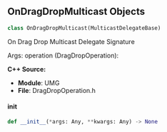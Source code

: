 ## OnDragDropMulticast Objects

```python
class OnDragDropMulticast(MulticastDelegateBase)
```

On Drag Drop Multicast  Delegate Signature

Args:
    operation (DragDropOperation):

**C++ Source:**

- **Module**: UMG
- **File**: DragDropOperation.h

<a id="unreal.OnDragDropMulticast.__init__"></a>

#### __init__

```python
def __init__(*args: Any, **kwargs: Any) -> None
```

<a id="unreal.OnExpandableAreaExpansionChanged"></a>